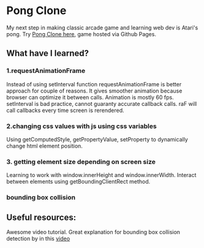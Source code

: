 # Pong Clone

My next step in making classic arcade game and learning web dev is Atari's pong.
Try [Pong Clone here](https://mojotron.github.io/pong-clone/), game hosted via Github Pages.

## What have I learned?

### 1.requestAnimationFrame

Instead of using setInterval function requestAnimationFrame is better approach for couple of reasons. It gives smoother animation because browser can optimize it between calls. Animation is mostly 60 fps. setInterval is bad practice, cannot guaranty accurate callback calls. raF will call callbacks every time screen is rerendered.

### 2.changing css values with js using css variables

Using getComputedStyle, getPropertyValue, setProperty to dynamically change html element position.

### 3. getting element size depending on screen size

Learning to work with window.innerHeight and window.innerWidth. Interact between elements using getBoundingClientRect method.

### bounding box collision

## Useful resources:

Awesome video tutorial.
Great explanation for bounding box collision detection by in this [video](https://www.youtube.com/watch?v=SoSHVoIZYbY)
